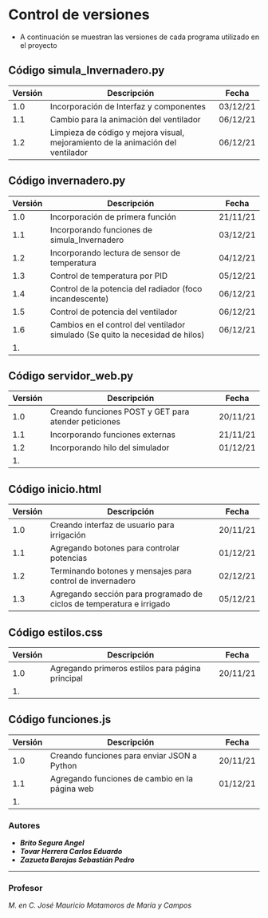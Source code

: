 # Control de versiones
* A continuación se muestran las versiones de cada programa utilizado en el proyecto

## Código simula_Invernadero.py
| Versión | Descripción | Fecha |
| -- | -- | -- |
| 1.0 | Incorporación de Interfaz y componentes | 03/12/21 |
| 1.1 | Cambio para la animación del ventilador | 06/12/21 |
| 1.2 | Limpieza de código y mejora visual, mejoramiento de la animación del ventilador | 06/12/21 |

## Código invernadero.py
| Versión | Descripción | Fecha |
| -- | -- | -- |
| 1.0 | Incorporación de primera función | 21/11/21 |
| 1.1 | Incorporando funciones de simula_Invernadero | 03/12/21 |
| 1.2 | Incorporando lectura de sensor de temperatura | 04/12/21 |
| 1.3 | Control de temperatura por PID | 05/12/21 |
| 1.4 | Control de la potencia del radiador (foco incandescente) | 06/12/21 |
| 1.5 | Control de potencia del ventilador | 06/12/21 |
| 1.6 | Cambios en el control del ventilador simulado (Se quito la necesidad de hilos) | 06/12/21 |
| 1. |  |  |

## Código servidor_web.py
| Versión | Descripción | Fecha |
| -- | -- | -- |
| 1.0 | Creando funciones POST y GET para atender peticiones | 20/11/21 |
| 1.1 | Incorporando funciones externas | 21/11/21 |
| 1.2 | Incorporando hilo del simulador | 01/12/21 |
| 1. |  |  |

## Código inicio.html
| Versión | Descripción | Fecha |
| -- | -- | -- |
| 1.0 | Creando interfaz de usuario para irrigación | 20/11/21 |
| 1.1 | Agregando botones para controlar potencias | 01/12/21 |
| 1.2 | Terminando botones y mensajes para control de invernadero | 02/12/21 |
| 1.3 | Agregando sección para programado de ciclos de temperatura e irrigado | 05/12/21 |

## Código estilos.css
| Versión | Descripción | Fecha |
| -- | -- | -- |
| 1.0 | Agregando primeros estilos para página principal | 20/11/21 |
| 1. |  |  |

## Código funciones.js
| Versión | Descripción | Fecha |
| -- | -- | -- |
| 1.0 | Creando funciones para enviar JSON a Python | 20/11/21 |
| 1.1 | Agregando funciones de cambio en la página web | 01/12/21 |
| 1. |  |  |

### Autores
* ***Brito Segura Angel***
* ***Tovar Herrera Carlos Eduardo***
* ***Zazueta Barajas Sebastián Pedro***

***
### Profesor
*M. en C. José Mauricio Matamoros de María y Campos*
